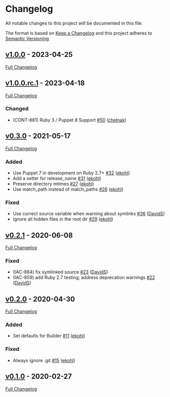 <!-- markdownlint-disable MD024 -->
# Changelog

All notable changes to this project will be documented in this file.

The format is based on [Keep a Changelog](http://keepachangelog.com/en/1.0.0/) and this project adheres to [Semantic Versioning](http://semver.org).

## [v1.0.0](https://github.com/puppetlabs/puppet-modulebuilder/tree/v1.0.0) - 2023-04-25

[Full Changelog](https://github.com/puppetlabs/puppet-modulebuilder/compare/v1.0.0.rc.1...v1.0.0)

## [v1.0.0.rc.1](https://github.com/puppetlabs/puppet-modulebuilder/tree/v1.0.0.rc.1) - 2023-04-18

[Full Changelog](https://github.com/puppetlabs/puppet-modulebuilder/compare/v0.3.0...v1.0.0.rc.1)

### Changed
- (CONT-881) Ruby 3 / Puppet 8 Support [#50](https://github.com/puppetlabs/puppet-modulebuilder/pull/50) ([chelnak](https://github.com/chelnak))

## [v0.3.0](https://github.com/puppetlabs/puppet-modulebuilder/tree/v0.3.0) - 2021-05-17

[Full Changelog](https://github.com/puppetlabs/puppet-modulebuilder/compare/v0.2.1...v0.3.0)

### Added

- Use Puppet 7 in development on Ruby 2.7+ [#32](https://github.com/puppetlabs/puppet-modulebuilder/pull/32) ([ekohl](https://github.com/ekohl))
- Add a setter for release_name [#31](https://github.com/puppetlabs/puppet-modulebuilder/pull/31) ([ekohl](https://github.com/ekohl))
- Preserve directory mtimes [#27](https://github.com/puppetlabs/puppet-modulebuilder/pull/27) ([ekohl](https://github.com/ekohl))
- Use match_path instead of match_paths [#26](https://github.com/puppetlabs/puppet-modulebuilder/pull/26) ([ekohl](https://github.com/ekohl))

### Fixed

- Use correct source variable when warning about symlinks [#36](https://github.com/puppetlabs/puppet-modulebuilder/pull/36) ([DavidS](https://github.com/DavidS))
- Ignore all hidden files in the root dir [#29](https://github.com/puppetlabs/puppet-modulebuilder/pull/29) ([ekohl](https://github.com/ekohl))

## [v0.2.1](https://github.com/puppetlabs/puppet-modulebuilder/tree/v0.2.1) - 2020-06-08

[Full Changelog](https://github.com/puppetlabs/puppet-modulebuilder/compare/v0.2.0...v0.2.1)

### Fixed

- (IAC-864) fix symlinked source [#23](https://github.com/puppetlabs/puppet-modulebuilder/pull/23) ([DavidS](https://github.com/DavidS))
- (IAC-859) add Ruby 2.7 testing; address deprecation warnings [#22](https://github.com/puppetlabs/puppet-modulebuilder/pull/22) ([DavidS](https://github.com/DavidS))

## [v0.2.0](https://github.com/puppetlabs/puppet-modulebuilder/tree/v0.2.0) - 2020-04-30

[Full Changelog](https://github.com/puppetlabs/puppet-modulebuilder/compare/v0.1.0...v0.2.0)

### Added

- Set defaults for Builder [#11](https://github.com/puppetlabs/puppet-modulebuilder/pull/11) ([ekohl](https://github.com/ekohl))

### Fixed

- Always ignore .git [#15](https://github.com/puppetlabs/puppet-modulebuilder/pull/15) ([ekohl](https://github.com/ekohl))

## [v0.1.0](https://github.com/puppetlabs/puppet-modulebuilder/tree/v0.1.0) - 2020-02-27

[Full Changelog](https://github.com/puppetlabs/puppet-modulebuilder/compare/01ac316defabe60fb7d3c95ec2b219ad5e8e1591...v0.1.0)
